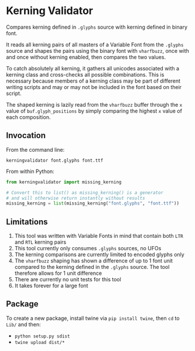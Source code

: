 # Kerning Validator

Compares kerning defined in `.glyphs` source with kerning defined in binary font.

It reads all kerning pairs of all masters of a Variable Font from the `.glyphs` source
and shapes the pairs using the binary font with `vharfbuzz`, once with and once without 
kerning enabled, then compares the two values.

To catch absolutely all kerning, it gathers all unicodes associated with a kerning class
and cross-checks all possible combinations. This is necessary because members of a kerning class
may be part of different writing scripts and may or may not be included in the font based on their script.

The shaped kerning is lazily read from the `vharfbuzz` buffer through the `x` value of `buf.glyph_positions`
by simply comparing the highest `x` value of each composition.

## Invocation

From the command line:

`kerningvalidator font.glyphs font.ttf`

From within Python:
```python
from kerningvalidator import missing_kerning

# Convert this to list() as missing_kerning() is a generator
# and will otherwise return instantly without results
missing_kerning = list(missing_kerning("font.glyphs", "font.ttf"))
```

## Limitations

1. This tool was written with Variable Fonts in mind that contain both `LTR` and `RTL` kerning pairs
1. This tool currently only consumes `.glyphs` sources, no UFOs
1. The kerning comparisons are currently limited to encoded glyphs only
1. The `vharfbuzz` shaping has shown a difference of up to 1 font unit compared to the kerning defined in the `.glyphs` source. The tool therefore allows for 1 unit difference
1. There are currently no unit tests for this tool
1. It takes forever for a large font


## Package

To create a new package, install twine via `pip install twine`, then `cd` to `Lib/` and then:

* `python setup.py sdist`
* `twine upload dist/*`
